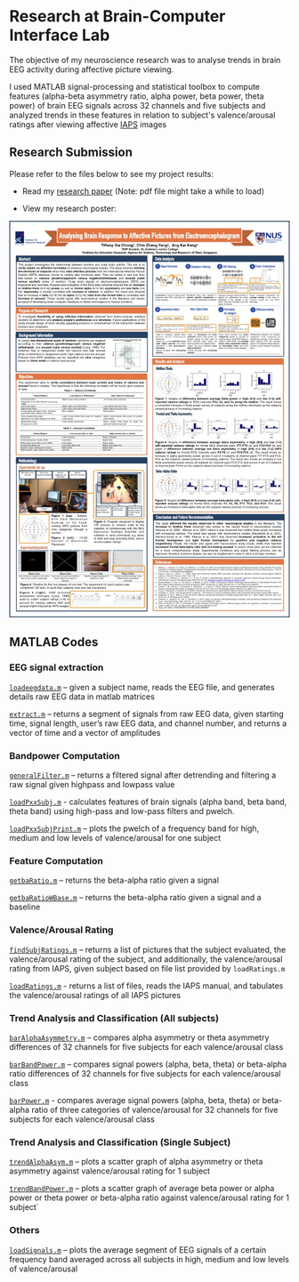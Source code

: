 # Research at Brain-Computer Interface Lab

The objective of my neuroscience research was to analyse trends in brain EEG activity during affective picture viewing.

I used MATLAB signal-processing and statistical toolbox to compute features (alpha-beta asymmetry ratio, alpha power, beta power, theta power) of brain EEG signals across 32 channels and five subjects and analyzed trends in these features in relation to subject's valence/arousal ratings after viewing affective [IAPS](https://en.wikipedia.org/wiki/International_Affective_Picture_System) images

## Research Submission

Please refer to the files below to see my project results:

* Read my [research paper](/All%20Submissions%20for%20Compilation/SSEF%20Submissions/SSEF%20Main%20Submission.pdf) (Note: pdf file might take a while to load)
  
* View my research poster:

![alt text](/All%20Submissions%20for%20Compilation/Poster/poster.jpg) 

## MATLAB Codes

### EEG signal extraction

[`loadeegdata.m`](/MATLAB%20codes%20(compiled)/barAlphaAsymmetry.m) – given a subject name, reads the EEG file, and generates details raw EEG data in matlab matrices

[`extract.m`](/MATLAB%20codes%20(compiled)/extract.m) – returns a segment of signals from raw EEG data, given starting time, signal length, user’s raw EEG data, and channel number, and returns a vector of time and a vector of amplitudes

### Bandpower Computation

[`generalFilter.m`](/MATLAB%20codes%20(compiled)/generalFilter.m) – returns a filtered signal after detrending and filtering a raw signal given highpass and lowpass value

[`loadPxxSubj.m`](/MATLAB%20codes%20(compiled)/loadPxxSubj.m) - calculates features of brain signals (alpha band, beta band, theta band) using high-pass and low-pass filters and pwelch.

[`loadPxxSubjPrint.m`](/MATLAB%20codes%20(compiled)/loadPxxSubjPrint.m) – plots the pwelch of a frequency band for high, medium and low levels of valence/arousal for one subject

### Feature Computation

[`getbaRatio.m`](/MATLAB%20codes%20(compiled)/getbaRatio.m) – returns the beta-alpha ratio given a signal

[`getbaRatioWBase.m`](/MATLAB%20codes%20(compiled)/getbaRatioWBase.m) – returns the beta-alpha ratio given a signal and a baseline

### Valence/Arousal Rating

[`findSubjRatings.m`](/MATLAB%20codes%20(compiled)/findSubjRatings.m) – returns a list of pictures that the subject evaluated, the valence/arousal rating of the subject, and additionally, the valence/arousal rating from IAPS, given subject based on file list provided by `loadRatings.m`

[`loadRatings.m`](/MATLAB%20codes%20(compiled)/loadRatings.m) - returns a list of files, reads the IAPS manual, and tabulates the valence/arousal ratings of all IAPS pictures 

### Trend Analysis and Classification (All subjects)

[`barAlphaAsymmetry.m`](/MATLAB%20codes%20(compiled)/barAlphaAsymmetry.m) – compares alpha asymmetry or theta asymmetry differences of 32 channels for five subjects for each valence/arousal class

[`barBandPower.m`](/MATLAB%20codes%20(compiled)/barBandPower.m) – compares signal powers (alpha, beta, theta) or beta-alpha ratio differences of 32 channels for five subjects for each valence/arousal class

[`barPower.m`](/MATLAB%20codes%20(compiled)/barPower.m) - compares average signal powers (alpha, beta, theta) or beta-alpha ratio of three categories of valence/arousal for 32 channels for five subjects for each valence/arousal class


### Trend Analysis and Classification (Single Subject)

[`trendAlphaAsym.m`](/MATLAB%20codes%20(compiled)/trendAlphaAsym.m) – plots a scatter graph of alpha asymmetry or theta asymmetry against valence/arousal rating for 1 subject

[`trendBandPower.m`](/MATLAB%20codes%20(compiled)/trendBandPower.m) – plots a scatter graph of average beta power or alpha power or theta power or beta-alpha ratio against valence/arousal rating for 1 subject`

### Others

[`loadSignals.m`](/MATLAB%20codes%20(compiled)/loadSignals.m) – plots the average segment of EEG signals of a certain frequency band averaged across all subjects in high, medium and low levels of valence/arousal
